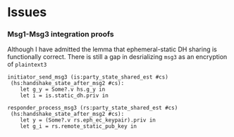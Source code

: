 # Issues

### Msg1-Msg3 integration proofs

Although I have admitted the lemma that ephemeral-static DH sharing
is functionally correct. There is still a gap in desrializing
`msg3` as an encryption of `plaintext3`
```
initiator_send_msg3 (is:party_state_shared_est #cs)
 (hs:handshake_state_after_msg2 #cs):
	let g_y = Some?.v hs.g_y in
	let i = is.static_dh.priv in

responder_process_msg3 (rs:party_state_shared_est #cs)
 (hs:handshake_state_after_msg2 #cs):
	let y = (Some?.v rs.eph_ec_keypair).priv in
	let g_i = rs.remote_static_pub_key in
```
